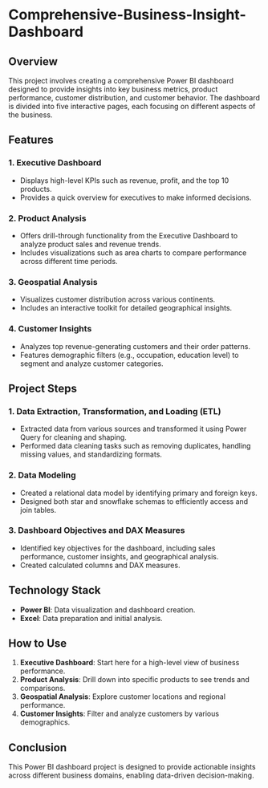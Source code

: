 # Comprehensive-Business-Insight-Dashboard
## Overview
This project involves creating a comprehensive Power BI dashboard designed to provide insights into key business metrics, product performance, customer distribution, and customer behavior. The dashboard is divided into five interactive pages, each focusing on different aspects of the business.

## Features
### 1. Executive Dashboard
- Displays high-level KPIs such as revenue, profit, and the top 10 products.
- Provides a quick overview for executives to make informed decisions.

### 2. Product Analysis
- Offers drill-through functionality from the Executive Dashboard to analyze product sales and revenue trends.
- Includes visualizations such as area charts to compare performance across different time periods.

### 3. Geospatial Analysis
- Visualizes customer distribution across various continents.
- Includes an interactive toolkit for detailed geographical insights.

### 4. Customer Insights
- Analyzes top revenue-generating customers and their order patterns.
- Features demographic filters (e.g., occupation, education level) to segment and analyze customer categories.

## Project Steps

### 1. Data Extraction, Transformation, and Loading (ETL)
- Extracted data from various sources and transformed it using Power Query for cleaning and shaping.
- Performed data cleaning tasks such as removing duplicates, handling missing values, and standardizing formats.

### 2. Data Modeling
- Created a relational data model by identifying primary and foreign keys.
- Designed both star and snowflake schemas to efficiently access and join tables.

### 3. Dashboard Objectives and DAX Measures
- Identified key objectives for the dashboard, including sales performance, customer insights, and geographical analysis.
- Created calculated columns and DAX measures.

## Technology Stack
- **Power BI**: Data visualization and dashboard creation.
- **Excel**: Data preparation and initial analysis.


## How to Use
1. **Executive Dashboard**: Start here for a high-level view of business performance.
2. **Product Analysis**: Drill down into specific products to see trends and comparisons.
3. **Geospatial Analysis**: Explore customer locations and regional performance.
4. **Customer Insights**: Filter and analyze customers by various demographics.

## Conclusion
This Power BI dashboard project is designed to provide actionable insights across different business domains, enabling data-driven decision-making.

